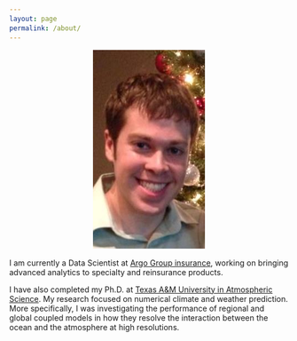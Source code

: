 ```yaml
---
layout: page
permalink: /about/
---
```


<center><img src = "/images/Git_photo.jpg"></center>

I am currently a Data Scientist at [Argo Group insurance](https://www.argolimited.com/pages/argo-group-home), working on bringing advanced analytics to specialty and reinsurance products. 

I have also completed my Ph.D. at [Texas A&M University in Atmospheric Science](http://atmo.tamu.edu/). My research focused on numerical climate and weather prediction. More specifically, I was investigating the performance of regional and global coupled models in how they resolve the interaction between the ocean and the atmosphere at high resolutions. 
